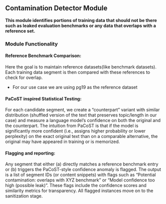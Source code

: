 ## Contamination Detector Module

**This module identifies portions of training data that should not be there such as leaked evaluation benchmarks or 
any data that overlaps with a reference set.**

### Module Functionality

#### **Reference Benchmark Comparison:** 

Here the goal is to maintain reference datasets(like benchmark datasets). Each training data segment is then 
compared with these references to check for overlap.
   - For our use case we are using pg19 as the reference dataset


#### **PaCoST inspired Statistical Testing:** 
For each candidate segment, we create a “counterpart” variant with similar distribution (shuffled version of the text that preserves topic/length in our case) and measure a language model’s confidence on both the original and the counterpart. 
The intuition from PaCoST is that if the model is significantly more confident (i.e., assigns higher probability or lower perplexity) on the exact original text than on a comparable alternative, the original may have appeared in training or is memorized.


#### **Flagging and reporting:** 
Any segment that either (a) directly matches a reference benchmark entry or (b) triggers the PaCoST-style confidence anomaly is flagged. 
The output is a list of segment IDs (or content snippets) with flags such as “Potential contamination: overlaps with XYZ benchmark” or “Model confidence too high (possible leak)”. These flags include the confidence scores and similarity metrics for transparency. 
All flagged instances move on to the sanitization stage.